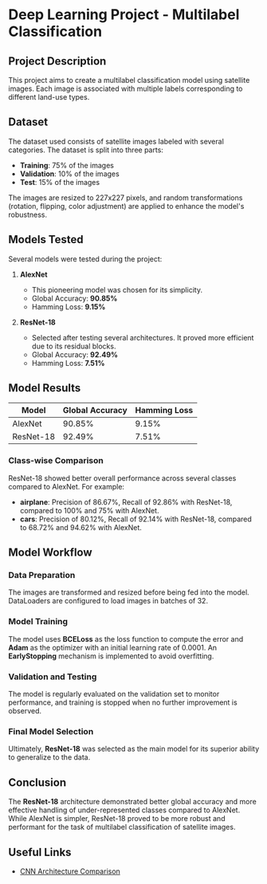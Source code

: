 # Deep Learning Project - Multilabel Classification

## Project Description
This project aims to create a multilabel classification model using satellite images. Each image is associated with multiple labels corresponding to different land-use types.

## Dataset
The dataset used consists of satellite images labeled with several categories. The dataset is split into three parts:
- **Training**: 75% of the images
- **Validation**: 10% of the images
- **Test**: 15% of the images

The images are resized to 227x227 pixels, and random transformations (rotation, flipping, color adjustment) are applied to enhance the model's robustness.

## Models Tested
Several models were tested during the project:
1. **AlexNet**
    - This pioneering model was chosen for its simplicity.
    - Global Accuracy: **90.85%**
    - Hamming Loss: **9.15%**

2. **ResNet-18**
    - Selected after testing several architectures. It proved more efficient due to its residual blocks.
    - Global Accuracy: **92.49%**
    - Hamming Loss: **7.51%**

## Model Results

| Model    | Global Accuracy    | Hamming Loss |
|----------|--------------------|--------------|
| AlexNet  | 90.85%             | 9.15%        |
| ResNet-18| 92.49%             | 7.51%        |

### Class-wise Comparison
ResNet-18 showed better overall performance across several classes compared to AlexNet. For example:
- **airplane**: Precision of 86.67%, Recall of 92.86% with ResNet-18, compared to 100% and 75% with AlexNet.
- **cars**: Precision of 80.12%, Recall of 92.14% with ResNet-18, compared to 68.72% and 94.62% with AlexNet.

## Model Workflow

### Data Preparation
The images are transformed and resized before being fed into the model. DataLoaders are configured to load images in batches of 32.

### Model Training
The model uses **BCELoss** as the loss function to compute the error and **Adam** as the optimizer with an initial learning rate of 0.0001. An **EarlyStopping** mechanism is implemented to avoid overfitting.

### Validation and Testing
The model is regularly evaluated on the validation set to monitor performance, and training is stopped when no further improvement is observed.

### Final Model Selection
Ultimately, **ResNet-18** was selected as the main model for its superior ability to generalize to the data.

## Conclusion
The **ResNet-18** architecture demonstrated better global accuracy and more effective handling of under-represented classes compared to AlexNet. While AlexNet is simpler, ResNet-18 proved to be more robust and performant for the task of multilabel classification of satellite images.

## Useful Links
- [CNN Architecture Comparison](https://towardsdatascience.com/the-w3h-of-alexnet-vggnet-resnet-and-inception-7baaaecccc96)

